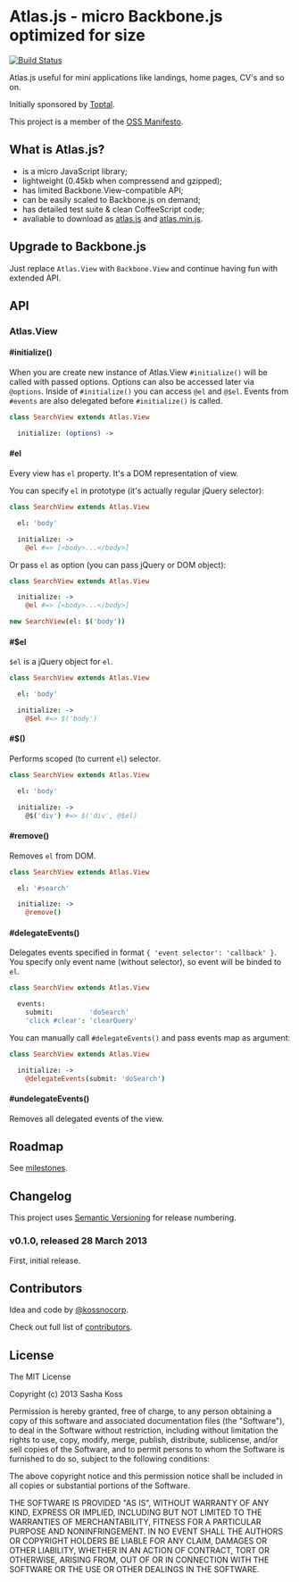 # Atlas.js - micro Backbone.js optimized for size

[![Build Status](https://secure.travis-ci.org/kossnocorp/atlas.png?branch=master)](http://travis-ci.org/kossnocorp/atlas)

Atlas.js useful for mini applications like landings, home pages, CV's and so on.

Initially sponsored by [Toptal](http://toptal.com/).

This project is a member of the [OSS Manifesto](http://ossmanifesto.org/).

## What is Atlas.js?

* is a micro JavaScript library;
* lightweight (0.45kb when compressend and gzipped);
* has limited Backbone.View-compatible API;
* can be easily scaled to Backbone.js on demand;
* has detailed test suite & clean CoffeeScript code;
* avaliable to download as [atlas.js](https://raw.github.com/kossnocorp/atlas/v0.1.0/lib/atlas.js) and [atlas.min.js](https://raw.github.com/kossnocorp/atlas/v0.1.0/lib/atlas.min.js).

## Upgrade to Backbone.js

Just replace `Atlas.View` with `Backbone.View` and continue having fun with extended API.

## API

### Atlas.View

#### #initialize()

When you are create new instance of Atlas.View `#initialize()` will be called with passed options. Options can also be accessed later via `@options`. Inside of `#initialize()` you can access `@el` and `@$el`. Events from `#events` are also delegated before `#initialize()` is called.

``` coffeescript
class SearchView extends Atlas.View

  initialize: (options) ->
```

#### #el

Every view has `el` property. It's a DOM representation of view.

You can specify `el` in prototype (it's actually regular jQuery selector):

``` coffeescript
class SearchView extends Atlas.View

  el: 'body'

  initialize: ->
    @el #=> [<body>...</body>]
```

Or pass `el` as option (you can pass jQuery or DOM object):

``` coffeescript
class SearchView extends Atlas.View

  initialize: ->
    @el #=> [<body>...</body>]

new SearchView(el: $('body'))
```

#### #$el

`$el` is a jQuery object for `el`.

``` coffeescript
class SearchView extends Atlas.View

  el: 'body'

  initialize: ->
    @$el #=> $('body')
```

#### #$()

Performs scoped (to current `el`) selector.

``` coffeescript
class SearchView extends Atlas.View

  el: 'body'

  initialize: ->
    @$('div') #=> $('div', @$el)
```

#### #remove()

Removes `el` from DOM.

``` coffeescript
class SearchView extends Atlas.View

  el: '#search'

  initialize: ->
    @remove()
```

#### #delegateEvents()

Delegates events specified in format `{ 'event selector': 'callback' }`. You specify only event name (without selector), so event will be binded to `el`.

``` coffeescript
class SearchView extends Atlas.View

  events:
    submit:         'doSearch'
    'click #clear': 'clearQuery'
```

You can manually call `#delegateEvents()` and pass events map as argument:

``` coffeescript
class SearchView extends Atlas.View

  initialize: ->
    @delegateEvents(submit: 'doSearch')
```

#### #undelegateEvents()

Removes all delegated events of the view.

## Roadmap

See [milestones](https://github.com/kossnocorp/atlas/issues/milestones).

## Changelog

This project uses [Semantic Versioning](http://semver.org/) for release numbering.

### v0.1.0, released 28 March 2013

First, initial release.

## Contributors

Idea and code by [@kossnocorp](http://koss.nocorp.me/).

Check out full list of [contributors](https://github.com/kossnocorp/atlas/contributors).

## License

The MIT License

Copyright (c) 2013 Sasha Koss

Permission is hereby granted, free of charge, to any person obtaining a copy of this software and associated documentation files (the "Software"), to deal in the Software without restriction, including without limitation the rights to use, copy, modify, merge, publish, distribute, sublicense, and/or sell copies of the Software, and to permit persons to whom the Software is furnished to do so, subject to the following conditions:

The above copyright notice and this permission notice shall be included in all copies or substantial portions of the Software.

THE SOFTWARE IS PROVIDED "AS IS", WITHOUT WARRANTY OF ANY KIND, EXPRESS OR IMPLIED, INCLUDING BUT NOT LIMITED TO THE WARRANTIES OF MERCHANTABILITY, FITNESS FOR A PARTICULAR PURPOSE AND NONINFRINGEMENT. IN NO EVENT SHALL THE AUTHORS OR COPYRIGHT HOLDERS BE LIABLE FOR ANY CLAIM, DAMAGES OR OTHER LIABILITY, WHETHER IN AN ACTION OF CONTRACT, TORT OR OTHERWISE, ARISING FROM, OUT OF OR IN CONNECTION WITH THE SOFTWARE OR THE USE OR OTHER DEALINGS IN THE SOFTWARE.
